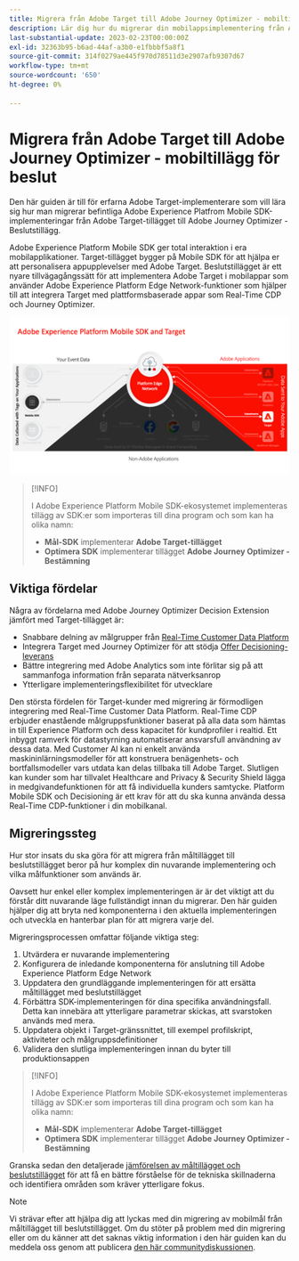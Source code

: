 ```yaml
---
title: Migrera från Adobe Target till Adobe Journey Optimizer - mobiltillägg för beslut
description: Lär dig hur du migrerar din mobilappsimplementering från Adobe Target till Adobe Journey Optimizer - Beslutstillägg
last-substantial-update: 2023-02-23T00:00:00Z
exl-id: 32363b95-b6ad-44af-a3b0-e1fbbbf5a8f1
source-git-commit: 314f0279ae445f970d78511d3e2907afb9307d67
workflow-type: tm+mt
source-wordcount: '650'
ht-degree: 0%

---
```


# Migrera från Adobe Target till Adobe Journey Optimizer - mobiltillägg för beslut

Den här guiden är till för erfarna Adobe Target-implementerare som vill lära sig hur man migrerar befintliga Adobe Experience Platfrom Mobile SDK-implementeringar från Adobe Target-tillägget till Adobe Journey Optimizer - Beslutstillägg.

Adobe Experience Platform Mobile SDK ger total interaktion i era mobilapplikationer. Target-tillägget bygger på Mobile SDK för att hjälpa er att personalisera appupplevelser med Adobe Target. Beslutstillägget är ett nyare tillvägagångssätt för att implementera Adobe Target i mobilappar som använder Adobe Experience Platform Edge Network-funktioner som hjälper till att integrera Target med plattformsbaserade appar som Real-Time CDP och Journey Optimizer.

![Bild som visar Mobile SDK som ansluter till Target via Edge Network med beslutstillägget](assets/datacollection.png)

>[!INFO]
>
>I Adobe Experience Platform Mobile SDK-ekosystemet implementeras tillägg av SDK:er som importeras till dina program och som kan ha olika namn:
>
> * **Mål-SDK** implementerar **Adobe Target-tillägget**
> * **Optimera SDK** implementerar tillägget **Adobe Journey Optimizer - Bestämning**


## Viktiga fördelar

Några av fördelarna med Adobe Journey Optimizer Decision Extension jämfört med Target-tillägget är:

* Snabbare delning av målgrupper från [Real-Time Customer Data Platform](https://experienceleague.adobe.com/docs/platform-learn/tutorials/experience-cloud/next-hit-personalization.html)
* Integrera Target med Journey Optimizer för att stödja [Offer Decisioning-leverans](https://experienceleague.adobe.com/docs/target/using/integrate/ajo/offer-decision.html)
* Bättre integrering med Adobe Analytics som inte förlitar sig på att sammanfoga information från separata nätverksanrop
* Ytterligare implementeringsflexibilitet för utvecklare

Den största fördelen för Target-kunder med migrering är förmodligen integrering med Real-Time Customer Data Platform. Real-Time CDP erbjuder enastående målgruppsfunktioner baserat på alla data som hämtas in till Experience Platform och dess kapacitet för kundprofiler i realtid. Ett inbyggt ramverk för datastyrning automatiserar ansvarsfull användning av dessa data. Med Customer AI kan ni enkelt använda maskininlärningsmodeller för att konstruera benägenhets- och bortfallsmodeller vars utdata kan delas tillbaka till Adobe Target. Slutligen kan kunder som har tillvalet Healthcare and Privacy &amp; Security Shield lägga in medgivandefunktionen för att få individuella kunders samtycke. Platform Mobile SDK och Decisioning är ett krav för att du ska kunna använda dessa Real-Time CDP-funktioner i din mobilkanal.

## Migreringssteg

Hur stor insats du ska göra för att migrera från måltillägget till beslutstillägget beror på hur komplex din nuvarande implementering och vilka målfunktioner som används är.

Oavsett hur enkel eller komplex implementeringen är är det viktigt att du förstår ditt nuvarande läge fullständigt innan du migrerar. Den här guiden hjälper dig att bryta ned komponenterna i den aktuella implementeringen och utveckla en hanterbar plan för att migrera varje del.

Migreringsprocessen omfattar följande viktiga steg:

1. Utvärdera er nuvarande implementering
1. Konfigurera de inledande komponenterna för anslutning till Adobe Experience Platform Edge Network
1. Uppdatera den grundläggande implementeringen för att ersätta måltillägget med beslutstillägget
1. Förbättra SDK-implementeringen för dina specifika användningsfall. Detta kan innebära att ytterligare parametrar skickas, att svarstoken används med mera.
1. Uppdatera objekt i Target-gränssnittet, till exempel profilskript, aktiviteter och målgruppsdefinitioner
1. Validera den slutliga implementeringen innan du byter till produktionsappen

>[!INFO]
>
>I Adobe Experience Platform Mobile SDK-ekosystemet implementeras tillägg av SDK:er som importeras till dina program och som kan ha olika namn:
>
> * **Mål-SDK** implementerar **Adobe Target-tillägget**
> * **Optimera SDK** implementerar tillägget **Adobe Journey Optimizer - Bestämning**

Granska sedan den detaljerade [jämförelsen av måltillägget och beslutstillägget](comparison.md) för att få en bättre förståelse för de tekniska skillnaderna och identifiera områden som kräver ytterligare fokus.

>[!NOTE]
>
>Vi strävar efter att hjälpa dig att lyckas med din migrering av mobilmål från måltillägget till beslutstillägget. Om du stöter på problem med din migrering eller om du känner att det saknas viktig information i den här guiden kan du meddela oss genom att publicera [den här communitydiskussionen](https://experienceleaguecommunities.adobe.com/t5/adobe-experience-platform-data/tutorial-discussion-migrate-target-from-at-js-to-web-sdk/m-p/575587#M463).
